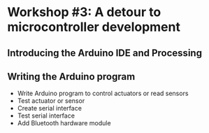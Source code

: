 # Workshop #3: A detour to microcontroller development

## Introducing the Arduino IDE and Processing

## Writing the Arduino program

* Write Arduino program to control actuators or read sensors
 * Test actuator or sensor
 * Create serial interface
 * Test serial interface
 * Add Bluetooth hardware module
